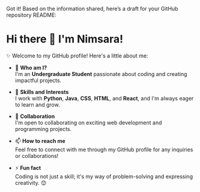 Got it! Based on the information shared, here’s a draft for your GitHub repository README:


# Hi there 👋 I'm Nimsara!

✨ Welcome to my GitHub profile! Here's a little about me:

- 🔭 **Who am I?**  
  I'm an **Undergraduate Student** passionate about coding and creating impactful projects.

- 🌱 **Skills and Interests**  
  I work with **Python**, **Java**, **CSS**, **HTML**, and **React**, and I'm always eager to learn and grow.

- 👯 **Collaboration**  
  I'm open to collaborating on exciting web development and programming projects.

- 📫 **How to reach me**  
  Feel free to connect with me through my GitHub profile for any inquiries or collaborations!

- ⚡ **Fun fact**  
  Coding is not just a skill; it's my way of problem-solving and expressing creativity. 😊

